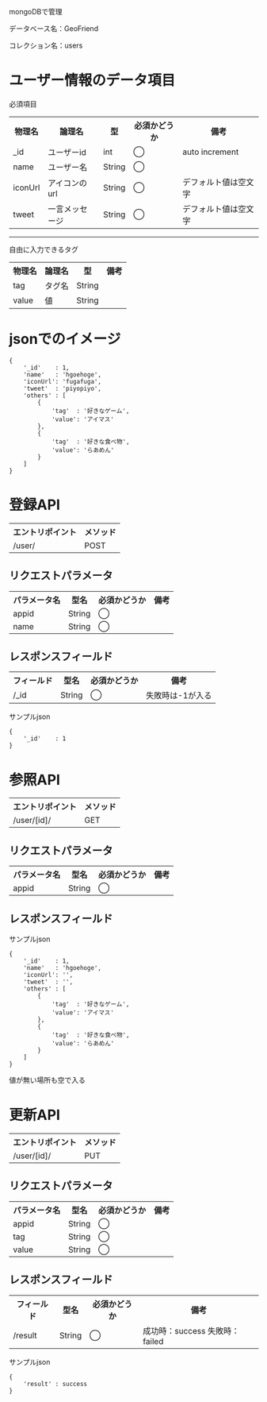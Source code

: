 mongoDBで管理

データベース名：GeoFriend

コレクション名：users

# ユーザー情報のデータ項目

必須項目

<table>
  <tr>
    <th>物理名</th>
    <th>論理名</th>
    <th>型</th>
    <th>必須かどうか</th>
    <th>備考</th>
  <tr>
  <tr>
    <td>_id</td>
    <td>ユーザーid</td>
    <td>int</td>
    <td>◯</td>
    <td>auto increment</td>
  </tr>
  <tr>
    <td>name</td>
    <td>ユーザー名</td>
    <td>String</td>
    <td>◯</td>
    <td></td>
  </tr>
  <tr>
    <td>iconUrl</td>
    <td>アイコンのurl</td>
    <td>String</td>
    <td>◯</td>
    <td>デフォルト値は空文字</td>
  </tr>
  <tr>
    <td>tweet</td>
    <td>一言メッセージ</td>
    <td>String</td>
    <td>◯</td>
    <td>デフォルト値は空文字</td>
  </tr>
</table>

---

自由に入力できるタグ

<table>
  <tr>
    <th>物理名</th>
    <th>論理名</th>
    <th>型</th>
    <th>備考</th>
  <tr>
  <tr>
    <td>tag</td>
    <td>タグ名</td>
    <td>String</td>
    <td></td>
  </tr>
  <tr>
    <td>value</td>
    <td>値</td>
    <td>String</td>
    <td></td>
  </tr>
</table>

# jsonでのイメージ

```
{
    '_id'    : 1,
    'name'   : 'hgoehoge',
    'iconUrl': 'fugafuga',
    'tweet'  : 'piyopiyo',
    'others' : [
        {
            'tag'  : '好きなゲーム',
            'value': 'アイマス'
        },
        {
            'tag'  : '好きな食べ物',
            'value': 'らあめん'
        }
    ]
}
```

# 登録API

<table>
  <tr>
    <th>エントリポイント</th>
    <th>メソッド</th>
  <tr>
  <tr>
    <td>/user/</td>
    <td>POST</td>
  </tr>
</table>

## リクエストパラメータ

<table>
  <tr>
    <th>パラメータ名</th>
    <th>型名</th>
    <th>必須かどうか</th>
    <th>備考</th>
  <tr>
  <tr>
    <td>appid</td>
    <td>String</td>
    <td>◯</td>
    <td></td>
  </tr>
  <tr>
    <td>name</td>
    <td>String</td>
    <td>◯</td>
    <td></td>
  </tr>
</table>

## レスポンスフィールド

<table>
  <tr>
    <th>フィールド</th>
    <th>型名</th>
    <th>必須かどうか</th>
    <th>備考</th>
  <tr>
  <tr>
    <td>/_id</td>
    <td>String</td>
    <td>◯</td>
    <td>失敗時は-1が入る</td>
  </tr>
</table>

サンプルjson
```
{
    '_id'    : 1
}
```

# 参照API

<table>
  <tr>
    <th>エントリポイント</th>
    <th>メソッド</th>
  <tr>
  <tr>
    <td>/user/[id]/</td>
    <td>GET</td>
  </tr>
</table>

## リクエストパラメータ

<table>
  <tr>
    <th>パラメータ名</th>
    <th>型名</th>
    <th>必須かどうか</th>
    <th>備考</th>
  <tr>
  <tr>
    <td>appid</td>
    <td>String</td>
    <td>◯</td>
    <td></td>
  </tr>
</table>

## レスポンスフィールド

サンプルjson
```
{
    '_id'    : 1,
    'name'   : 'hgoehoge',
    'iconUrl': '',
    'tweet'  : '',
    'others' : [
        {
            'tag'  : '好きなゲーム',
            'value': 'アイマス'
        },
        {
            'tag'  : '好きな食べ物',
            'value': 'らあめん'
        }
    ]
}
```

値が無い場所も空で入る

# 更新API

<table>
  <tr>
    <th>エントリポイント</th>
    <th>メソッド</th>
  <tr>
  <tr>
    <td>/user/[id]/</td>
    <td>PUT</td>
  </tr>
</table>

## リクエストパラメータ

<table>
  <tr>
    <th>パラメータ名</th>
    <th>型名</th>
    <th>必須かどうか</th>
    <th>備考</th>
  <tr>
  <tr>
    <td>appid</td>
    <td>String</td>
    <td>◯</td>
    <td></td>
  </tr>
  <tr>
    <td>tag</td>
    <td>String</td>
    <td>◯</td>
    <td></td>
  </tr>
  <tr>
    <td>value</td>
    <td>String</td>
    <td>◯</td>
    <td></td>
  </tr>
</table>

## レスポンスフィールド

<table>
  <tr>
    <th>フィールド</th>
    <th>型名</th>
    <th>必須かどうか</th>
    <th>備考</th>
  <tr>
  <tr>
    <td>/result</td>
    <td>String</td>
    <td>◯</td>
    <td>成功時：success 失敗時：failed</td>
  </tr>
</table>

サンプルjson
```
{
    'result' : success
}
```
